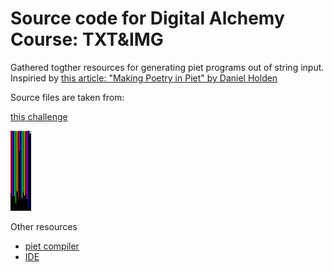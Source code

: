 # Source code for Digital Alchemy Course: TXT&IMG


Gathered togther resources for generating piet programs out of string input. Inspiried  by [this article: "Making Poetry in Piet" by Daniel Holden](http://theorangeduck.com/page/making-poetry-piet)

Source files are taken from: 

[this challenge](https://codegolf.stackexchange.com/questions/48820/string-to-image)

![](piet.png)

Other resources
- [piet compiler](http://www.bertnase.de/npiet/)
- [IDE](https://gabriellesc.github.io/piet/)
